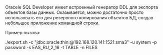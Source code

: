 Oracele SQL Developer имеет встроенный генератор DDL для экспорта объектов базы
данных. Оказывается, можно достаточно просто использовать его для резервного
копирования объектов БД, создав небольшое приложение командной строки.

Пример вызова:

./export.sh -c "jdbc:oracle:thin:@192.168.120.141:1521:sma3" -u system
-p password -s EAS_RU_2_16 -t TABLE -n FILES